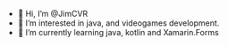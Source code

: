 - 👋 Hi, I’m @JimCVR
- 👀 I’m interested in java, and videogames development.
- 🌱 I’m currently learning java, kotlin and Xamarin.Forms

<!---
JimCVR/JimCVR is a ✨ special ✨ repository because its `README.md` (this file) appears on your GitHub profile.
You can click the Preview link to take a look at your changes.
--->
